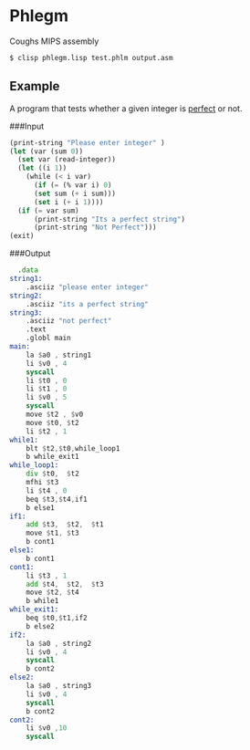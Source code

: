 # Phlegm

Coughs MIPS assembly

```bash
$ clisp phlegm.lisp test.phlm output.asm
```


## Example
A program that tests whether a given integer is <a href="en.wikipedia.org/wiki/Perfect_number">perfect</a> or not.

###Input
```lisp
(print-string "Please enter integer" )
(let (var (sum 0))
  (set var (read-integer))
  (let ((i 1))
    (while (< i var)
      (if (= (% var i) 0)
	  (set sum (+ i sum)))
      (set i (+ i 1))))
  (if (= var sum)
      (print-string "Its a perfect string")
      (print-string "Not Perfect")))
(exit)

```

###Output

```asm
  .data
string1: 
	.asciiz "please enter integer"
string2: 
	.asciiz "its a perfect string"
string3: 
	.asciiz "not perfect"
	.text
	.globl main
main:
	la $a0 , string1
	li $v0 , 4
	syscall
	li $t0 , 0 
	li $t1 , 0 
	li $v0 , 5 
	syscall
	move $t2 , $v0
	move $t0, $t2 
	li $t2 , 1 
while1:
	blt $t2,$t0,while_loop1
	b while_exit1
while_loop1:
	div $t0,  $t2 
	mfhi $t3
	li $t4 , 0 
	beq $t3,$t4,if1
	b else1
if1:
	add $t3,  $t2,  $t1 
	move $t1, $t3 
	b cont1
else1:
	b cont1
cont1:
	li $t3 , 1 
	add $t4,  $t2,  $t3 
	move $t2, $t4 
	b while1
while_exit1:
	beq $t0,$t1,if2
	b else2
if2:
	la $a0 , string2
	li $v0 , 4
	syscall
	b cont2
else2:
	la $a0 , string3
	li $v0 , 4
	syscall
	b cont2
cont2:
	li $v0 ,10
	syscall	

```
